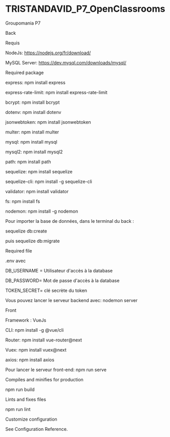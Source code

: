 # TRISTANDAVID_P7_OpenClassrooms

Groupomania P7

Back

Requis

NodeJs: https://nodejs.org/fr/download/

MySQL Server: https://dev.mysql.com/downloads/mysql/

Required package

express: npm install express

express-rate-limit: npm install express-rate-limit

bcrypt: npm install bcrypt

dotenv: npm install dotenv

jsonwebtoken: npm install jsonwebtoken

multer: npm install multer

mysql: npm install mysql

mysql2: npm install mysql2

path: npm install path

sequelize: npm install sequelize

sequelize-cli: npm install -g sequelize-cli

validator: npm install validator

fs: npm install fs

nodemon: npm install -g nodemon

Pour importer la base de données, dans le terminal du back :

sequelize db:create

puis sequelize db:migrate

Required file

.env avec

DB_USERNAME = Utilisateur d'accès à la database

DB_PASSWORD= Mot de passe d'accès à la database

TOKEN_SECRET= clé secrète du token

Vous pouvez lancer le serveur backend avec: nodemon server

Front

Framework : VueJs

CLI: npm install -g @vue/cli

Router: npm install vue-router@next

Vuex: npm install vuex@next

axios: npm install axios

Pour lancer le serveur front-end: npm run serve

Compiles and minifies for production

npm run build

Lints and fixes files

npm run lint

Customize configuration

See Configuration Reference.
